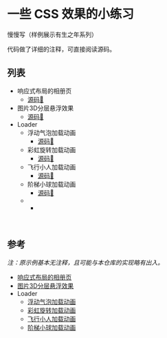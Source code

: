 # 一些 CSS 效果的小练习

慢慢写（样例展示有生之年系列）

代码做了详细的注释，可直接阅读源码。

## 列表

- 响应式布局的相册页
  - [源码📃](./flex-gallery/flex-gallery.html)
- 图片3D分层悬浮效果
  - [源码📃](./layed-suspension/layed-suspension.html)
- Loader
  - 浮动气泡加载动画
    - [源码📃](./loader/bubbles-loader.html)
  - 彩虹旋转加载动画
    - [源码📃](./loader/rainbow-loader.html)
  - 飞行小人加载动画
    - [源码📃](./loader/flying-man-loader.html)
  - 阶梯小球加载动画
    - [源码📃](./loader/stairs-loader.html)
  - 
    - 


<br/>

## 参考

*注：原示例基本无注释，且可能与本仓库的实现略有出入。*

- [响应式布局的相册页](https://www.bilibili.com/video/av47766149)
- [图片3D分层悬浮效果](https://www.bilibili.com/video/av45405765)
- Loader
  - [浮动气泡加载动画](https://codepen.io/CKH4/pen/ZGNyep/)
  - [彩虹旋转加载动画](https://codepen.io/jackrugile/pen/JddmaX/)
  - [飞行小人加载动画](https://codepen.io/mr_alien/pen/FDLjg)
  - [阶梯小球加载动画](http://codepen.io/ispal/pen/mVaaJe/)

<br/>
